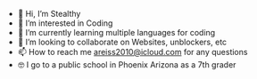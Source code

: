 - 👋 Hi, I’m Stealthy
- 👀 I’m interested in Coding
- 🌱 I’m currently learning multiple languages for coding
- 💞️ I’m looking to collaborate on Websites, unblockers, etc
- 📫 How to reach me areiss2010@icloud.com for any questions
- 🤓 I go to a public school in Phoenix Arizona as a 7th grader

<!---
min0rbeast/min0rbeast is a ✨ special ✨ repository because its `README.md` (this file) appears on your GitHub profile.
You can click the Preview link to take a look at your changes.
--->
